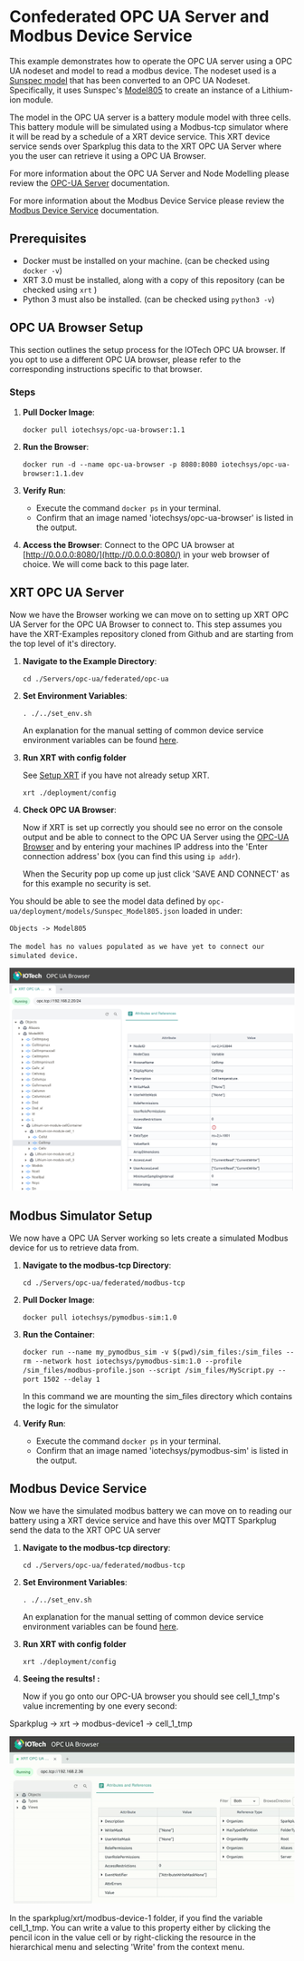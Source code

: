 # Confederated OPC UA Server and Modbus Device Service

This example demonstrates how to operate the OPC UA server using a OPC UA nodeset and model to read a modbus device. The nodeset used is a
[Sunspec model](https://sunspec.org/wp-content/uploads/2015/06/SunSpec-Information-Models-12041.pdf) that has been converted to an OPC UA Nodeset.
 Specifically, it uses Sunspec's [Model805](https://github.com/sunspec/models/blob/master/json/model_805.json) to create an instance of a Lithium-ion module.

The model in the OPC UA server is a battery module model with three cells. This battery module will be simulated using a Modbus-tcp simulator where it will be read by a schedule of a XRT device service. This XRT device service sends over Sparkplug this data to the XRT OPC UA Server where you the user can retrieve it using a OPC UA Browser.

For more information about the OPC UA Server and Node Modelling please review the [OPC-UA Server](https://docs.iotechsys.com/edge-xrt30/server-components/opc-ua-server-component.html) documentation.

For more information about the Modbus Device Service please review the [Modbus Device Service](https://docs.iotechsys.com/edge-xrt30/device-service-components/Modbus-device-service-component.html) documentation.

## Prerequisites

- Docker must be installed on your machine. (can be checked using `docker -v`)
- XRT 3.0 must be installed, along with a copy of this repository (can be checked using `xrt` )
- Python 3 must also be installed. (can be checked using `python3 -v`)

## OPC UA Browser Setup

This section outlines the setup process for the IOTech OPC UA browser. If you opt to use a different OPC UA browser, please refer to the corresponding instructions specific to that browser.

### Steps

1. **Pull Docker Image**:

    ```shell
    docker pull iotechsys/opc-ua-browser:1.1
    ```

2. **Run the Browser**:

    ```shell
    docker run -d --name opc-ua-browser -p 8080:8080 iotechsys/opc-ua-browser:1.1.dev
    ```

3. **Verify Run**:
    - Execute the command `docker ps` in your terminal.
    - Confirm that an image named 'iotechsys/opc-ua-browser' is listed in the output.
4. **Access the Browser**: Connect to the OPC UA browser at [http://0.0.0.0:8080/](http://0.0.0.0:8080/) in your web browser of choice. We will come back to this page later.

## XRT OPC UA Server

Now we have the Browser working we can move on to setting up XRT OPC UA Server for the OPC UA Browser to connect to. This step assumes you have the XRT-Examples repository cloned from Github and are starting from the top level of it's directory.

1. **Navigate to the Example Directory**:

    ```shell
    cd ./Servers/opc-ua/federated/opc-ua
    ```

2. **Set Environment Variables**:

    ```shell
    . ./../set_env.sh
    ```

    An explanation for the manual setting of common device service environment variables can be found [here](https://github.com/IOTechSystems/xrt-examples/blob/v3.0-branch/DeviceServices/interactive-walkthrough/ds-getting-started-common.md/#Device-service-configuration-setup).

3. **Run XRT with config folder**

   See [Setup XRT](https://github.com/IOTechSystems/xrt-examples/blob/v3.0-branch/DeviceServices/interactive-walkthrough/setup-xrt.md) if you have not already setup XRT.

   ```shell
   xrt ./deployment/config
   ```

4. **Check OPC UA Browser**:

    Now if XRT is set up correctly you should see no error on the console output and be able to connect to the OPC UA Server using the [OPC-UA Browser](http://0.0.0.0:8080/) and by entering your machines IP address into the 'Enter connection address' box (you can find this using `ip addr`).

    When the Security pop up come up just click 'SAVE AND CONNECT' as for this example no security is set.

You should be able to see the model data defined by `opc-ua/deployment/models/Sunspec_Model805.json` loaded in under:

    Objects -> Model805

    The model has no values populated as we have yet to connect our simulated device.

![Alt text](images/Opc-ua-browser1.png)

## Modbus Simulator Setup  

We now have a OPC UA Server working so lets create a simulated Modbus device for us to retrieve data from.

1. **Navigate to the modbus-tcp Directory**:

    ```shell
    cd ./Servers/opc-ua/federated/modbus-tcp
    ```

2. **Pull Docker Image**:

    ```shell
    docker pull iotechsys/pymodbus-sim:1.0
    ```

3. **Run the Container**:

    ```shell
    docker run --name my_pymodbus_sim -v $(pwd)/sim_files:/sim_files --rm --network host iotechsys/pymodbus-sim:1.0 --profile /sim_files/modbus-profile.json --script /sim_files/MyScript.py --port 1502 --delay 1
    ```

    In this command we are mounting the sim_files directory which contains the logic for the simulator
4. **Verify Run**:
    - Execute the command `docker ps` in your terminal.
    - Confirm that an image named 'iotechsys/pymodbus-sim' is listed in the output.

## Modbus Device Service  

Now we have the simulated modbus battery we can move on to reading our battery using a XRT device service and have this over MQTT Sparkplug send the data to the XRT OPC UA server

1. **Navigate to the modbus-tcp directory**:

    ```shell
    cd ./Servers/opc-ua/federated/modbus-tcp
    ```

2. **Set Environment Variables**:

    ```shell
    . ./../set_env.sh
    ```

    An explanation for the manual setting of common device service environment variables can be found [here](https://github.com/IOTechSystems/xrt-examples/blob/v3.0-branch/DeviceServices/interactive-walkthrough/ds-getting-started-common.md/#Device-service-configuration-setup).

3. **Run XRT with config folder**

   ```shell
   xrt ./deployment/config
   ```

4. **Seeing the results! :**

   Now if you go onto our OPC-UA browser you should see cell_1_tmp's value incrementing by one every second:

Sparkplug -> xrt -> modbus-device1 -> cell_1_tmp


![How to write values](images/Opc-ua-browser2.gif)

In the sparkplug/xrt/modbus-device-1 folder, if you find the variable cell_1_tmp. You can write a value to this property either by clicking the pencil icon in the value cell or by right-clicking the resource in the hierarchical menu and selecting 'Write' from the context menu.
